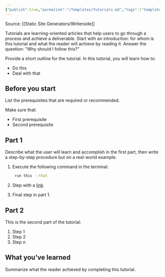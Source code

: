 ```yaml
---
{"publish":true,"permalink":"/Templates/Tutorials.md","tags":["template"],"cssclasses":""}
---
```


Source: [[Static Site Generators/Writerside]]

Tutorials are learning-oriented articles that help users to go through a process and achieve a deliverable. Start with an introduction: for whom is this tutorial and what the reader will achieve by reading it. Answer the question: "Why should I follow this?"

Provide a short outline for the tutorial.
In this tutorial, you will learn how to:
* Do this
* Deal with that

## Before you start

List the prerequisites that are required or recommended.

Make sure that:
- First prerequisite
- Second prerequisite

## Part 1

Describe what the user will learn and accomplish in the first part,
then write a step-by-step procedure but on a real-world example.

1. Execute the following command in the terminal:

   ```bash
    run this --that
   ```

2. Step with a [link](https://www.jetbrains.com)

3. Final step in part 1.

## Part 2

This is the second part of the tutorial:

1. Step 1
2. Step 2
3. Step n

## What you've learned 

Summarize what the reader achieved by completing this tutorial.

<seealso>
<!--Give some related links to how-to articles-->
</seealso>
